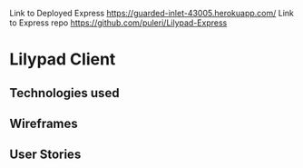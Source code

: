 Link to Deployed Express <https://guarded-inlet-43005.herokuapp.com/>
Link to Express repo <https://github.com/puleri/Lilypad-Express>
# Lilypad Client

## Technologies used

## Wireframes

## User Stories
